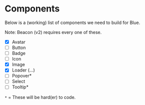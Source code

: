 # Components

Below is a (working) list of components we need to build for Blue.

Note: Beacon (v2) requires every one of these.

* [x] Avatar
* [ ] Button
* [ ] Badge
* [ ] Icon
* [x] Image
* [x] Loader (...)
* [ ] Popover*
* [ ] Select
* [ ] Tooltip*

`*` = These will be hard(er) to code.
